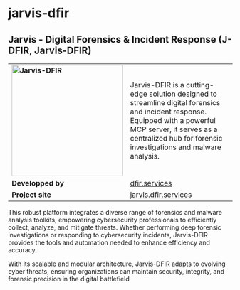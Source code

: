 # jarvis-dfir
## Jarvis - Digital Forensics &amp; Incident Response (J-DFIR, Jarvis-DFIR)

| | |
| ------------- |:-------------|
| **<img src="https://github.com/user-attachments/assets/449e5c16-0d76-4ce6-8b1c-9de0f41f4bdf" alt="Jarvis-DFIR" width="250"/>** | Jarvis-DFIR is a cutting-edge solution designed to streamline digital forensics and incident response. Equipped with a powerful MCP server, it serves as a centralized hub for forensic investigations and malware analysis. |
| **Developped by**  |   [dfir.services](https://dfir.services) |
| **Project site**  |   [jarvis.dfir.services](https://jarvis.dfir.services) |


This robust platform integrates a diverse range of forensics and malware analysis toolkits, empowering cybersecurity professionals to efficiently collect, analyze, and mitigate threats. Whether performing deep forensic investigations or responding to cybersecurity incidents, Jarvis-DFIR provides the tools and automation needed to enhance efficiency and accuracy.

With its scalable and modular architecture, Jarvis-DFIR adapts to evolving cyber threats, ensuring organizations can maintain security, integrity, and forensic precision in the digital battlefield

